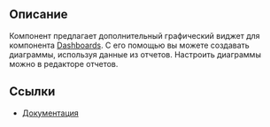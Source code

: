 ## Описание

Компонент предлагает дополнительный графический виджет для компонента [Dashboards](https://www.cuba-platform.ru/marketplace/dashboard/). С его помощью вы можете создавать диаграммы, используя данные из отчетов. Настроить диаграммы можно в редакторе отчетов.

## Ссылки

- [Документация](https://github.com/cuba-platform/dashboard-chart-addon/blob/master/README.md)